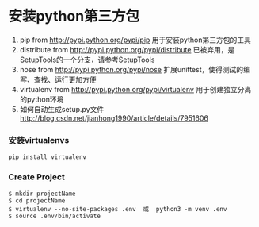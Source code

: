 # 安装python第三方包
1. pip from http://pypi.python.org/pypi/pip    用于安装python第三方包的工具
2. distribute from http://pypi.python.org/pypi/distribute    已被弃用，是SetupTools的一个分支，请参考SetupTools
3. nose from http://pypi.python.org/pypi/nose    扩展unittest，使得测试的编写、查找、运行更加方便
4. virtualenv from http://pypi.python.org/pypi/virtualenv    用于创建独立分离的python环境
5. 如何自动生成setup.py文件 http://blog.csdn.net/jianhong1990/article/details/7951606

### 安装virtualenvs 
```
pip install virtualenv
```

### Create Project
```
$ mkdir projectName
$ cd projectName
$ virtualenv --no-site-packages .env  或  python3 -m venv .env 
$ source .env/bin/activate
```
